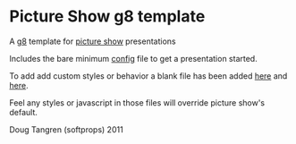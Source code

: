 # Picture Show g8 template

A [g8](https://github.com/n8han/giter8#readme) template for [picture show](http://github.com/softprops/picture-show/) presentations

Includes the bare minimum [config](https://github.com/softprops/picture-show.g8/blob/master/src/main/g8/config.js) file to get a presentation started.

To add add custom styles or behavior a blank file has been added [here](https://github.com/softprops/picture-show.g8/blob/master/src/main/g8/css/custom.css) and [here](https://github.com/softprops/picture-show.g8/blob/master/src/main/g8/js/custom.js).

Feel any styles or javascript in those files will override picture show's default.

Doug Tangren (softprops) 2011
